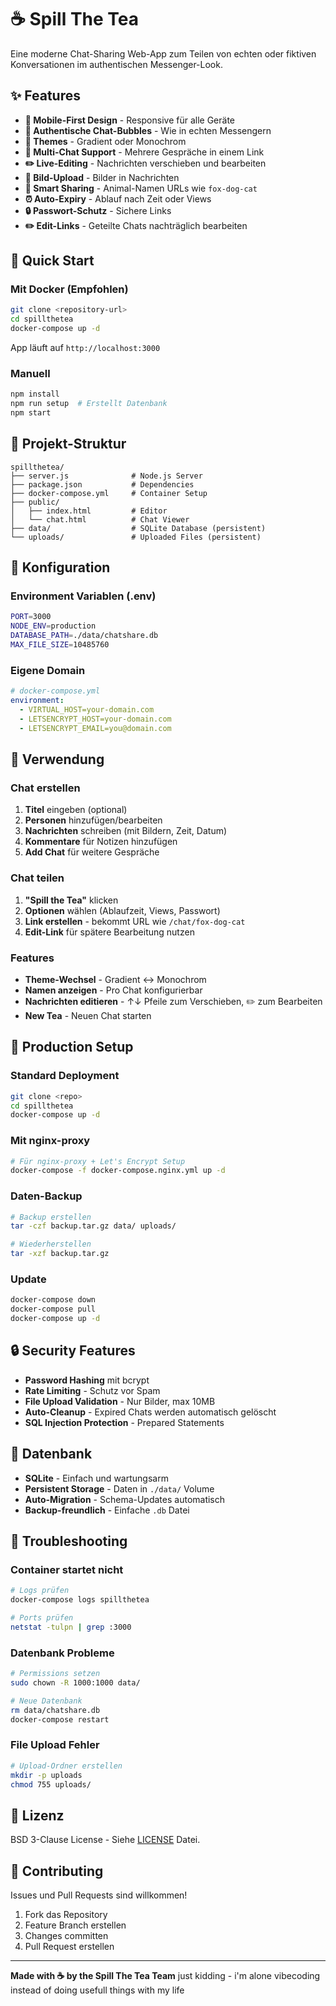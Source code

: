 # ☕ Spill The Tea

Eine moderne Chat-Sharing Web-App zum Teilen von echten oder fiktiven Konversationen im authentischen Messenger-Look.

## ✨ Features

- **📱 Mobile-First Design** - Responsive für alle Geräte
- **💬 Authentische Chat-Bubbles** - Wie in echten Messengern  
- **🎨 Themes** - Gradient oder Monochrom
- **👥 Multi-Chat Support** - Mehrere Gespräche in einem Link
- **✏️ Live-Editing** - Nachrichten verschieben und bearbeiten
- **📸 Bild-Upload** - Bilder in Nachrichten
- **🔗 Smart Sharing** - Animal-Namen URLs wie `fox-dog-cat`
- **⏰ Auto-Expiry** - Ablauf nach Zeit oder Views  
- **🔒 Passwort-Schutz** - Sichere Links
- **✏️ Edit-Links** - Geteilte Chats nachträglich bearbeiten

## 🚀 Quick Start

### Mit Docker (Empfohlen)

```bash
git clone <repository-url>
cd spillthetea
docker-compose up -d
```

App läuft auf `http://localhost:3000`

### Manuell

```bash
npm install
npm run setup  # Erstellt Datenbank
npm start
```

## 📁 Projekt-Struktur

```
spillthetea/
├── server.js              # Node.js Server
├── package.json           # Dependencies  
├── docker-compose.yml     # Container Setup
├── public/
│   ├── index.html         # Editor
│   └── chat.html          # Chat Viewer
├── data/                  # SQLite Database (persistent)
└── uploads/               # Uploaded Files (persistent)
```

## 🔧 Konfiguration

### Environment Variablen (.env)

```bash
PORT=3000
NODE_ENV=production
DATABASE_PATH=./data/chatshare.db
MAX_FILE_SIZE=10485760
```

### Eigene Domain

```yaml
# docker-compose.yml
environment:
  - VIRTUAL_HOST=your-domain.com
  - LETSENCRYPT_HOST=your-domain.com
  - LETSENCRYPT_EMAIL=you@domain.com
```

## 🎯 Verwendung

### Chat erstellen
1. **Titel** eingeben (optional)
2. **Personen** hinzufügen/bearbeiten  
3. **Nachrichten** schreiben (mit Bildern, Zeit, Datum)
4. **Kommentare** für Notizen hinzufügen
5. **Add Chat** für weitere Gespräche

### Chat teilen  
1. **"Spill the Tea"** klicken
2. **Optionen** wählen (Ablaufzeit, Views, Passwort)
3. **Link erstellen** - bekommt URL wie `/chat/fox-dog-cat`
4. **Edit-Link** für spätere Bearbeitung nutzen

### Features
- **Theme-Wechsel** - Gradient ↔ Monochrom  
- **Namen anzeigen** - Pro Chat konfigurierbar
- **Nachrichten editieren** - ↑↓ Pfeile zum Verschieben, ✏️ zum Bearbeiten
- **New Tea** - Neuen Chat starten

## 🐳 Production Setup

### Standard Deployment
```bash
git clone <repo>
cd spillthetea
docker-compose up -d
```

### Mit nginx-proxy
```bash
# Für nginx-proxy + Let's Encrypt Setup
docker-compose -f docker-compose.nginx.yml up -d
```

### Daten-Backup
```bash
# Backup erstellen
tar -czf backup.tar.gz data/ uploads/

# Wiederherstellen  
tar -xzf backup.tar.gz
```

### Update
```bash
docker-compose down
docker-compose pull
docker-compose up -d
```

## 🔒 Security Features

- **Password Hashing** mit bcrypt
- **Rate Limiting** - Schutz vor Spam
- **File Upload Validation** - Nur Bilder, max 10MB
- **Auto-Cleanup** - Expired Chats werden automatisch gelöscht
- **SQL Injection Protection** - Prepared Statements

## 💾 Datenbank

- **SQLite** - Einfach und wartungsarm
- **Persistent Storage** - Daten in `./data/` Volume
- **Auto-Migration** - Schema-Updates automatisch
- **Backup-freundlich** - Einfache `.db` Datei

## 🐛 Troubleshooting

### Container startet nicht
```bash
# Logs prüfen
docker-compose logs spillthetea

# Ports prüfen
netstat -tulpn | grep :3000
```

### Datenbank Probleme
```bash
# Permissions setzen
sudo chown -R 1000:1000 data/

# Neue Datenbank
rm data/chatshare.db
docker-compose restart
```

### File Upload Fehler
```bash
# Upload-Ordner erstellen
mkdir -p uploads
chmod 755 uploads/
```

## 📜 Lizenz

BSD 3-Clause License - Siehe [LICENSE](LICENSE) Datei.

## 🤝 Contributing

Issues und Pull Requests sind willkommen!

1. Fork das Repository
2. Feature Branch erstellen  
3. Changes committen
4. Pull Request erstellen

---

**Made with ☕ by the Spill The Tea Team**
just kidding - i'm alone vibecoding instead of doing usefull things with my life
